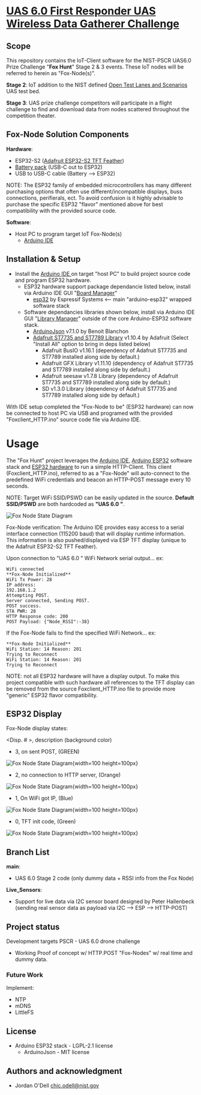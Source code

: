 # [UAS 6.0 First Responder UAS Wireless Data Gatherer Challenge](https://www.nist.gov/ctl/pscr/open-innovation-prize-challenges/current-and-upcoming-prize-challenges/2024-first-responder)

## Scope
This repository contains the IoT-Client software for the NIST-PSCR UAS6.0 Prize Challenge "**Fox Hunt**" Stage 2 & 3 events. These IoT nodes will be referred to herein as "Fox-Node(s)".

**Stage 2**: IoT addition to the NIST defined [Open Test Lanes and Scenarios](https://www.nist.gov/el/intelligent-systems-division-73500/standard-test-methods-response-robots/aerial-systems/open-test) UAS test bed. 

**Stage 3**: 
UAS prize challenge competitors will participate in a flight challenge to find and download data from nodes scattered throughout the competition theater. 

## Fox-Node Solution Components
**Hardware**: 
- ESP32-S2 ([Adafruit ESP32-S2 TFT Feather](https://learn.adafruit.com/adafruit-esp32-s2-tft-feather/overview))
- [Battery pack](https://www.ravpower.com/products/ravpower-10000mah-power-bank-dual-outputs?_pos=1&_psq=prime+1000&_ss=e&_v=1.0) (USB-C out to ESP32)
- USB to USB-C cable (Battery --> ESP32)

NOTE: The ESP32 family of embedded microcontrollers has many different purchasing options that often use different/incompatible displays, buss connections, perifierals, ect. To avoid confusion is it highly advisable to purchase the specific ESP32 "flavor" mentioned above for best compatibility with the provided source code. 

**Software**: 
- Host PC to program target IoT Fox-Node(s)
    - [Arduino IDE ](https://www.arduino.cc/en/software)

## Installation & Setup
- Install the [Arduino IDE ](https://www.arduino.cc/en/software) on target "host PC" to build project source code and program ESP32 hardware.
    - ESP32 hardware support package dependancie listed below, install via Arduino IDE GUI "[Board Manager](https://docs.arduino.cc/software/ide-v2/tutorials/ide-v2-board-manager/)" 
        - [esp32](https://github.com/espressif/arduino-esp32) by Espressif Systems <-- main "arduino-esp32" wrapped software stack
    - Software dependancies libraries shown below, install via Arduino IDE GUI "[Library Manager](https://www.arduino.cc/en/Guide/Libraries/)" outside of the core Arduino-ESP32 software stack.
        - [ArduinoJson](https://github.com/bblanchon/ArduinoJson) v7.1.0 by Benoit Blanchon
        - [Adafruit ST7735 and ST7789 Library](https://github.com/adafruit/Adafruit-ST7735-Library) v1.10.4 by Adafruit (Select "Install All" option to bring in deps listed below)
            - Adafruit BusIO v1.16.1            (dependency of Adafruit ST7735 and ST7789 installed along side by default.)
            - Adafruit GFX Library v1.11.10     (dependency of Adafruit ST7735 and ST7789 installed along side by default.)
            - Adafruit seesaw v1.7.8 Library    (dependency of Adafruit ST7735 and ST7789 installed along side by default.)
            - SD v1.3.0 Library                 (dependency of Adafruit ST7735 and ST7789 installed along side by default.)

With IDE setup completed the "Fox-Node to be" (ESP32 hardware) can now be connected to host PC via USB and programed with the provided "Foxclient_HTTP.ino" source code file via Arduino IDE. 

# Usage
The "Fox Hunt" project leverages the [Arduino IDE](https://www.arduino.cc/en/software), [Arduino ESP32](https://github.com/espressif/arduino-esp32) software stack and [ESP32 hardware](https://learn.adafruit.com/adafruit-esp32-s2-tft-feather/overview) to run a simple HTTP-Client. This client (Foxclient_HTTP.ino), referred to as a "Fox-Node" will auto-connect to the predefined WiFi credentials and beacon an HTTP-POST message every 10 seconds.

NOTE: Target WiFi SSID/PSWD can be easily updated in the source. **Default SSID/PSWD** are both hardcoded as **"UAS 6.0 "**.

![Fox Node State Diagram](pics/FoxNode_StateDiagram.png)

Fox-Node verification:
The Arduino IDE provides easy access to a serial interface connection (115200 baud) that will display runtime information. This information is also pushed/displayed via ESP TFT display (unique to the Adafruit ESP32-S2 TFT Feather). 

Upon connection to "UAS 6.0 " WiFi Network serial output... ex: 

```
WiFi connected
**Fox-Node Initialized**
WiFi Tx Power: 28
IP address: 
192.168.1.2
Attempting POST.
Server connected, Sending POST.
POST success.
STA PWR: 28
HTTP Response code: 200
POST Payload: {"Node_RSSI":-38}
```

If the Fox-Node fails to find the specified WiFi Network... ex:

```
**Fox-Node Initialized**
WiFi Station: 14 Reason: 201
Trying to Reconnect
WiFi Station: 14 Reason: 201
Trying to Reconnect
```

NOTE: not all ESP32 hardware will have a display output. To make this project compatible with such hardware all references to the TFT display can be removed from the source Foxclient_HTTP.ino file to provide more "generic" ESP32 flavor compatibility.

## ESP32 Display

Fox-Node display states:

<Disp. # >, description (background color)

- 3, on sent POST,                   (GREEN)

![Fox Node State Diagram](pics/FoxNode_disp3_tight.jpg){width=100 height=100px}

- 2, no connection to HTTP server,   (Orange)

![Fox Node State Diagram](pics/FoxNode_disp2_tight.jpg){width=100 height=100px}

- 1, On WiFi got IP,                 (Blue)

![Fox Node State Diagram](pics/FoxNode_disp1_tight.jpg){width=100 height=100px}

- 0, TFT init code,                  (Green)

![Fox Node State Diagram](pics/FoxNode_disp0_tight.jpg){width=100 height=100px}

## Branch List 

**main**: 
- UAS 6.0 Stage 2 code (only dummy data + RSSI info from the Fox Node)

**Live_Sensors**: 
- Support for live data via I2C sensor board designed by Peter Hallenbeck (sending real sensor data as payload via I2C --> ESP --> HTTP-POST)

## Project status
Development targets PSCR - UAS 6.0 drone challenge 
- Working Proof of concept w/ HTTP.POST "Fox-Nodes" w/ real time and dummy data.

### Future Work  
Implement:
- NTP 
- mDNS
- LittleFS

## License
- Arduino ESP32 stack - LGPL-2.1 license
    - ArduinoJson - MIT license

## Authors and acknowledgment
- Jordan O'Dell <chic.odell@nist.gov>
